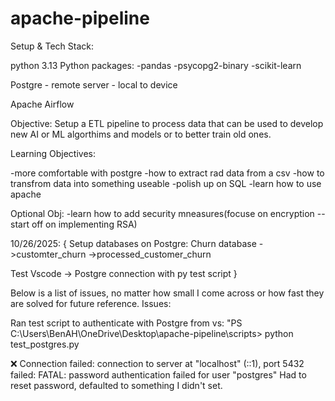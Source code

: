 # apache-pipeline

Setup & Tech Stack:

python 3.13
  Python packages:
   -pandas 
   -psycopg2-binary 
   -scikit-learn
   
Postgre - remote server - local to device

Apache Airflow

Objective: Setup a ETL pipeline to process data that can be used to develop new AI or ML algorthims and models or to better train old ones.

Learning Objectives:

-more comfortable with postgre
-how to extract rad data from a csv
-how to transfrom data into something useable
-polish up on SQL
-learn how to use apache

Optional Obj:
-learn how to add security mneasures(focuse on encryption -- start off on implementing RSA)

10/26/2025:
{
Setup databases on Postgre: 
  Churn database
    ->customter_churn
    ->processed_customer_churn

Test Vscode -> Postgre connection with py test script
}

Below is a list of issues, no matter how small I come across or how fast they are solved for future reference.
Issues:

Ran test script to authenticate with Postgre from vs:
"PS C:\Users\BenAH\OneDrive\Desktop\apache-pipeline\scripts> python test_postgres.py
>> 
❌ Connection failed: connection to server at "localhost" (::1), port 5432 failed: FATAL:  password authentication failed for user "postgres"
Had to reset password, defaulted to something I didn't set.
